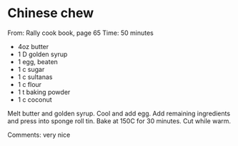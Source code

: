 # Chinese chew
From: Rally cook book, page 65
Time: 50 minutes

* 4oz butter
* 1 D golden syrup
* 1 egg, beaten
* 1 c sugar
* 1 c sultanas
* 1 c flour
* 1 t baking powder
* 1 c coconut

Melt butter and golden syrup.  Cool and add egg.  Add remaining ingredients and press into sponge roll tin.  Bake at 150C for 30 minutes.  Cut while warm.

Comments: very nice

